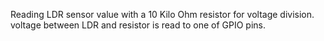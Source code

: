 Reading LDR sensor value with a 10 Kilo Ohm resistor for voltage division.
voltage between LDR and resistor is read to one of GPIO pins.